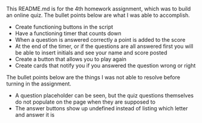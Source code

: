 This README.md is for the 4th homework assignment, which was to build an online quiz. The bullet points below are what I was able to accomplish.

* Create functioning buttons in the script
* Have a functioning timer that counts down
* When a question is answered correctly a point is added to the score
* At the end of the timer, or if the questions are all answered first you will be able to insert initials and see your name and score posted 
* Create a button that allows you to play again
* Create cards that notify you if you answered the question wrong or right

The bullet points below are the things I was not able to resolve before turning in the assignment.

* A question placeholder can be seen, but the quiz questions themselves do not populate on the page when they are supposed to
* The answer buttons show up undefined instead of listing which letter and answer it is